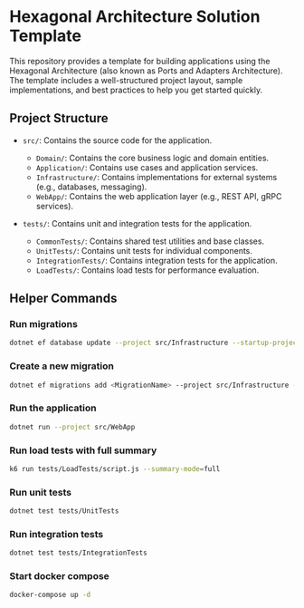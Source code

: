 # Hexagonal Architecture Solution Template

This repository provides a template for building applications using the Hexagonal Architecture (also known as Ports and Adapters Architecture). The template includes a well-structured project layout, sample implementations, and best practices to help you get started quickly.

## Project Structure

- `src/`: Contains the source code for the application.
    - `Domain/`: Contains the core business logic and domain entities.
    - `Application/`: Contains use cases and application services.
    - `Infrastructure/`: Contains implementations for external systems (e.g., databases, messaging).
    - `WebApp/`: Contains the web application layer (e.g., REST API, gRPC services).

- `tests/`: Contains unit and integration tests for the application.
    - `CommonTests/`: Contains shared test utilities and base classes.
    - `UnitTests/`: Contains unit tests for individual components.
    - `IntegrationTests/`: Contains integration tests for the application.
    - `LoadTests/`: Contains load tests for performance evaluation.

## Helper Commands

### Run migrations

```bash
dotnet ef database update --project src/Infrastructure --startup-project src/WebApp --output-dir Data/Migrations
```

### Create a new migration

```bash
dotnet ef migrations add <MigrationName> --project src/Infrastructure --startup-project src/WebApp --output-dir Data/Migrations
```
### Run the application

```bash
dotnet run --project src/WebApp
```

### Run load tests with full summary

```bash
k6 run tests/LoadTests/script.js --summary-mode=full
```

### Run unit tests

```bash
dotnet test tests/UnitTests
```

### Run integration tests

```bash
dotnet test tests/IntegrationTests
```

### Start docker compose

```bash
docker-compose up -d
```